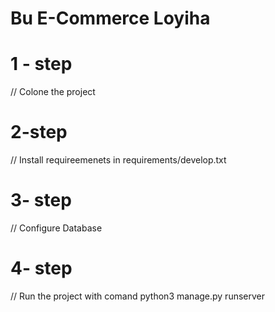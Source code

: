 # Bu E-Commerce Loyiha

# 1 - step 
// Colone the project 

# 2-step
// Install requireemenets in requirements/develop.txt


# 3- step
// Configure Database 

# 4- step
// Run the project with comand python3 manage.py runserver